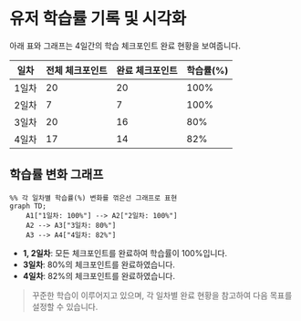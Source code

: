 # 유저 학습률 기록 및 시각화

아래 표와 그래프는 4일간의 학습 체크포인트 완료 현황을 보여줍니다.

| 일차 | 전체 체크포인트 | 완료 체크포인트 | 학습률(%) |
|------|----------------|----------------|-----------|
| 1일차 | 20             | 20             | 100%      |
| 2일차 | 7              | 7              | 100%      |
| 3일차 | 20             | 16             | 80%       |
| 4일차 | 17             | 14             | 82%       |

## 학습률 변화 그래프

```mermaid
%% 각 일차별 학습률(%) 변화를 꺾은선 그래프로 표현
graph TD;
    A1["1일차: 100%"] --> A2["2일차: 100%"]
    A2 --> A3["3일차: 80%"]
    A3 --> A4["4일차: 82%"]
```

- **1, 2일차**: 모든 체크포인트를 완료하여 학습률이 100%입니다.
- **3일차**: 80%의 체크포인트를 완료하였습니다.
- **4일차**: 82%의 체크포인트를 완료하였습니다.

> 꾸준한 학습이 이루어지고 있으며, 각 일차별 완료 현황을 참고하여 다음 목표를 설정할 수 있습니다.

